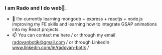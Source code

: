 ### I am Rado and I do web🫡. 

- 🌱 I’m currently learning mongodb + express + reactjs + node.js improving my FE skills and learning how to integrate GSAP animations into my React projects.
- 📫 You can contact me here / or through my email radovanbotik@gmail.com / or through LinkedIn www.linkedin.com/in/radovan-botik / 


